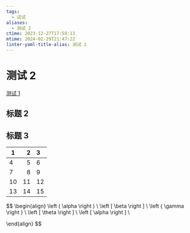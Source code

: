 ```yaml
---
tags:
  - 试试
aliases:
  - 测试 2
ctime: 2023-12-27T17:59:13
mtime: 2024-02-29T21:47:22
linter-yaml-title-alias: 测试 2
---
```


# 测试 2

[测试 1](./20231227175836027.md)

## 标题 2

## 标题 3

| 1 | 2 | 3 |
| ---- | ---: | :--- |
| 4 | 5 | 6 |
| 7 | 8 | 9 |
| 10 | 11 | 12 |
| 13 | 14 | 15 |

$$
\begin{align}
\left ( \alpha \right ) \\
\left [ \beta \right ] \\
\left \{ \gamma \right \} \\
\left [ \theta \right ] \\
\left [ \alpha \right ] \\

\end{align}
$$